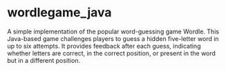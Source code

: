 # wordlegame_java
A simple implementation of the popular word-guessing game Wordle. This Java-based game challenges players to guess a hidden five-letter word in up to six attempts. It provides feedback after each guess, indicating whether letters are correct, in the correct position, or present in the word but in a different position.
